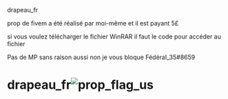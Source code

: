 drapeau_fr

prop de fivem a été réalisé par moi-même et il est payant 5£

si vous voulez télécharger le fichier WinRAR il faut le code pour accéder au fichier

Pas de MP sans raison aussi non je vous bloque Fédéral_35#8659

# drapeau_fr![prop_flag_us](https://github.com/user-attachments/assets/7e6514a4-64e0-4c81-9550-e31e479a0f28)

